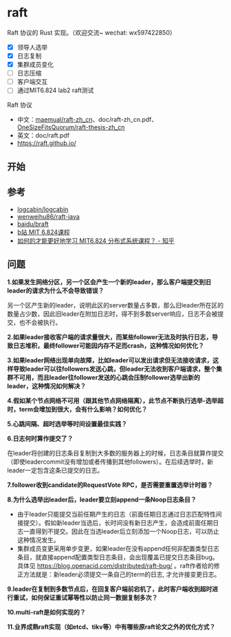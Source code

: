 # raft
Raft 协议的 Rust 实现。（欢迎交流~ wechat: wx597422850）
- [x] 领导人选举
- [x] 日志复制
- [x] 集群成员变化
- [ ] 日志压缩
- [ ] 客户端交互
- [ ] 通过MIT6.824 lab2 raft测试

Raft 协议
- 中文：[maemual/raft-zh_cn](https://github.com/maemual/raft-zh_cn/blob/master/raft-zh_cn.md)、doc/raft-zh_cn.pdf、[OneSizeFitsQuorum/raft-thesis-zh_cn](https://github.com/OneSizeFitsQuorum/raft-thesis-zh_cn/blob/master/raft-thesis-zh_cn.md)
- 英文：doc/raft.pdf
- https://raft.github.io/

## 开始


## 参考
- [logcabin/logcabin](https://github.com/logcabin/logcabin)
- [wenweihu86/raft-java](https://github.com/wenweihu86/raft-java)
- [baidu/braft](https://github.com/baidu/braft)
- [b站 MIT 6.824课程](https://www.bilibili.com/video/BV1R7411t71W)
- [如何的才能更好地学习 MIT6.824 分布式系统课程？ - 知乎](https://www.zhihu.com/question/29597104)

## 问题
**1.如果发生网络分区，另一个区会产生一个新的leader，那么客户端提交到旧leader的请求为什么不会导致错误？**

另一个区产生新的leader，说明此区的server数量占多数，那么旧leader所在区的数量占少数，因此旧leader在附加日志时，得不到多数server响应，日志不会被提交，也不会被执行。

**2.如果leader接收客户端的请求量很大，而某些follower无法及时执行日志，导致日志堆积，最终follower可能因内存不足而crash，这种情况如何优化？**

**3.如果leader网络出现单向故障，比如leader可以发出请求但无法接收请求，这样导致leader可以往followers发送心跳，但leader无法收到客户端请求，整个集群不可用，而且leader往follower发送的心跳会压制follower选举出新的leader，这种情况如何解决？**

**4.假如某个节点网络不可用（跟其他节点网络隔离），此节点不断执行选举-选举超时，term会增加到很大，会有什么影响？如何优化？**

**5.心跳间隔、超时选举等时间设置最佳实践？**

**6.日志何时算作提交了？**

在leader将创建的日志条目复制到大多数的服务器上的时候，日志条目就算作提交（即使leadercommit没有增加或者传播到其他followers）。在后续选举时，新leader一定包含这条已提交的日志。

**7.follower收到candidate的RequestVote RPC，是否需要重置选举计时器？**

**8.为什么选举出leader后，leader要立刻append一条Noop日志条目？**

- 由于leader只能提交当前任期产生的日志（前面任期日志通过日志匹配特性间接提交）。假如新leader当选后，长时间没有新日志产生，会造成前面任期日志一直得到不提交。因此在当选leader后立刻添加一个Noop日志，可以防止这种情况发生。
- 集群成员变更采用单步变更，如果leader在没有append任何非配置类型日志条目，就直接append配置类型日志条目，会出现覆盖已提交日志条目bug。具体见 https://blog.openacid.com/distributed/raft-bug/ 。raft作者给的修正方法就是：新leader必须提交一条自己的term的日志, 才允许接变更日志。

**9.leader在复制到多数节点后，在回复客户端前宕机了，此时客户端收到超时进行重试，如何保证重试幂等性以防止同一数据复制多次？**

**10.multi-raft是如何实现的？**

**11.业界成熟raft实现（如etcd、tikv等）中有哪些原raft论文之外的优化方式？**